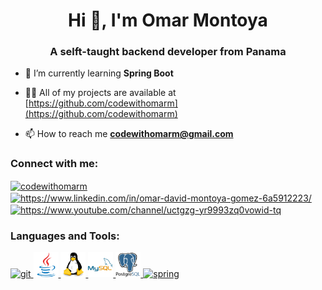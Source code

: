 <h1 align="center">Hi 👋, I'm Omar Montoya</h1>
<h3 align="center">A selft-taught backend developer from Panama</h3>

- 🌱 I’m currently learning **Spring Boot**

- 👨‍💻 All of my projects are available at [https://github.com/codewithomarm](https://github.com/codewithomarm)

- 📫 How to reach me **codewithomarm@gmail.com**

<h3 align="left">Connect with me:</h3>
<p align="left">
<a href="https://twitter.com/codewithomarm" target="blank"><img align="center" src="https://raw.githubusercontent.com/rahuldkjain/github-profile-readme-generator/master/src/images/icons/Social/twitter.svg" alt="codewithomarm" height="30" width="40" /></a>
<a href="https://linkedin.com/in/https://www.linkedin.com/in/omar-david-montoya-gomez-6a5912223/" target="blank"><img align="center" src="https://raw.githubusercontent.com/rahuldkjain/github-profile-readme-generator/master/src/images/icons/Social/linked-in-alt.svg" alt="https://www.linkedin.com/in/omar-david-montoya-gomez-6a5912223/" height="30" width="40" /></a>
<a href="https://www.youtube.com/c/https://www.youtube.com/channel/uctgzg-yr9993zq0vowid-tq" target="blank"><img align="center" src="https://raw.githubusercontent.com/rahuldkjain/github-profile-readme-generator/master/src/images/icons/Social/youtube.svg" alt="https://www.youtube.com/channel/uctgzg-yr9993zq0vowid-tq" height="30" width="40" /></a>
</p>

<h3 align="left">Languages and Tools:</h3>
<p align="left"> <a href="https://git-scm.com/" target="_blank" rel="noreferrer"> <img src="https://www.vectorlogo.zone/logos/git-scm/git-scm-icon.svg" alt="git" width="40" height="40"/> </a> <a href="https://www.java.com" target="_blank" rel="noreferrer"> <img src="https://raw.githubusercontent.com/devicons/devicon/master/icons/java/java-original.svg" alt="java" width="40" height="40"/> </a> <a href="https://www.linux.org/" target="_blank" rel="noreferrer"> <img src="https://raw.githubusercontent.com/devicons/devicon/master/icons/linux/linux-original.svg" alt="linux" width="40" height="40"/> </a> <a href="https://www.mysql.com/" target="_blank" rel="noreferrer"> <img src="https://raw.githubusercontent.com/devicons/devicon/master/icons/mysql/mysql-original-wordmark.svg" alt="mysql" width="40" height="40"/> </a> <a href="https://www.postgresql.org" target="_blank" rel="noreferrer"> <img src="https://raw.githubusercontent.com/devicons/devicon/master/icons/postgresql/postgresql-original-wordmark.svg" alt="postgresql" width="40" height="40"/> </a> <a href="https://spring.io/" target="_blank" rel="noreferrer"> <img src="https://www.vectorlogo.zone/logos/springio/springio-icon.svg" alt="spring" width="40" height="40"/> </a> </p>
